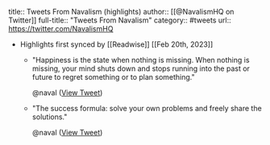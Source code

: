 title:: Tweets From Navalism (highlights)
author:: [[@NavalismHQ on Twitter]]
full-title:: "Tweets From Navalism"
category:: #tweets
url:: https://twitter.com/NavalismHQ

- Highlights first synced by [[Readwise]] [[Feb 20th, 2023]]
	- "Happiness is the state when nothing is missing. When nothing is missing, your mind shuts down and stops running into the past or future to regret something or to plan something."
	  
	  @naval ([View Tweet](https://twitter.com/NavalismHQ/status/1573969306404151296))
	- "The success formula: solve your own problems and freely share the solutions."
	  
	  @naval ([View Tweet](https://twitter.com/NavalismHQ/status/1578796363046744064))